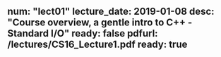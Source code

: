 num: "lect01"
lecture_date: 2019-01-08
desc: "Course overview, a gentle intro to C++ - Standard I/O"
ready: false
pdfurl: /lectures/CS16_Lecture1.pdf
ready: true
---
